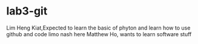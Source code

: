 # lab3-git
Lim Heng Kiat,Expected to learn the basic of phyton and learn how to use github and code limo
nash here
Matthew Ho, wants to learn software stuff
